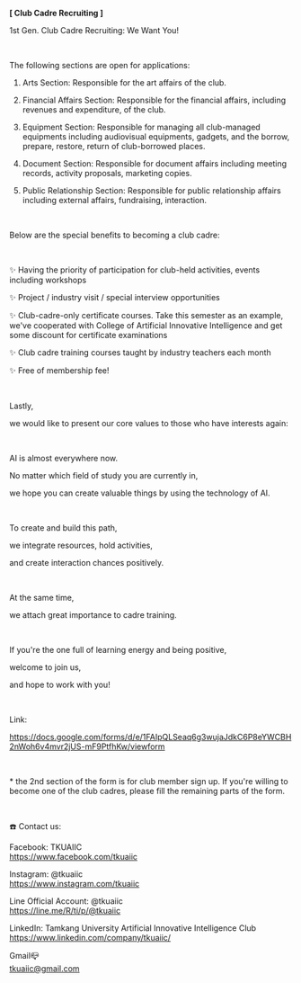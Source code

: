 **[ Club Cadre Recruiting ]**

1st Gen. Club Cadre Recruiting: We Want You!

&nbsp;

The following sections are open for applications:

1. Arts Section: Responsible for the art affairs of the club.

2. Financial Affairs Section: Responsible for the financial affairs, including revenues and expenditure, of the club.

3. Equipment Section: Responsible for managing all club-managed equipments including audiovisual equipments, gadgets, and the borrow, prepare, restore, return of club-borrowed places.

4. Document Section: Responsible for document affairs including meeting records, activity proposals, marketing copies.

5. Public Relationship Section: Responsible for public relationship affairs including external affairs, fundraising, interaction.

&nbsp;

Below are the special benefits to becoming a club cadre:

&nbsp;

✨ Having the priority of participation for club-held activities, events including workshops

✨ Project / industry visit / special interview opportunities

✨ Club-cadre-only certificate courses. Take this semester as an example, we've cooperated with College of Artificial Innovative Intelligence and get some discount for certificate examinations

✨ Club cadre training courses taught by industry teachers each month

✨ Free of membership fee!

&nbsp;

Lastly,

we would like to present our core values to those who have interests again:

&nbsp;

AI is almost everywhere now.

No matter which field of study you are currently in,

we hope you can create valuable things by using the technology of AI.

&nbsp;

To create and build this path,

we integrate resources, hold activities,

and create interaction chances positively.

&nbsp;

At the same time,

we attach great importance to cadre training.

&nbsp;

If you're the one full of learning energy and being positive,

welcome to join us,

and hope to work with you!

&nbsp;

Link:

https://docs.google.com/forms/d/e/1FAIpQLSeaq6g3wujaJdkC6P8eYWCBH2nWoh6v4mvr2jUS-mF9PtfhKw/viewform

&nbsp;

\* the 2nd section of the form is for club member sign up. If you're willing to become one of the club cadres, please fill the remaining parts of the form.

&nbsp;

☎️ Contact us:

Facebook: TKUAIIC <br />https://www.facebook.com/tkuaiic

Instagram: @tkuaiic <br />https://www.instagram.com/tkuaiic

Line Official Account: @tkuaiic <br />https://line.me/R/ti/p/@tkuaiic

LinkedIn: Tamkang University Artificial Innovative Intelligence Club <br />https://www.linkedin.com/company/tkuaiic/

Gmail📪 <br />tkuaiic@gmail.com

